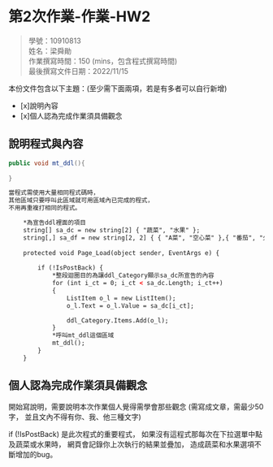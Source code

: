 ﻿# 第2次作業-作業-HW2
>
>學號：10910813
><br />
>姓名：梁舜勛 
><br />
>作業撰寫時間：150 (mins，包含程式撰寫時間)
><br />
>最後撰寫文件日期：2022/11/15
>

本份文件包含以下主題：(至少需下面兩項，若是有多者可以自行新增)
- [x]說明內容
- [x]個人認為完成作業須具備觀念

## 說明程式與內容



```csharp
public void mt_ddl(){
    
}

當程式需使用大量相同程式碼時，
其他區域只要呼叫此區域就可用區域內已完成的程式，
不用再重複打相同的程式。
```

```html
    *為宣告ddl裡面的項目
    string[] sa_dc = new string[2] { "蔬菜", "水果" };
    string[,] sa_df = new string[2, 2] { { "A菜", "空心菜" },{ "番茄", "火龍果" } };
    
    protected void Page_Load(object sender, EventArgs e) {
        
        if (!IsPostBack) {
            *整段迴圈目的為讓ddl_Category顯示sa_dc所宣告的內容
            for (int i_ct = 0; i_ct < sa_dc.Length; i_ct++)
            {
                ListItem o_l = new ListItem();
                o_l.Text = o_l.Value = sa_dc[i_ct];

                ddl_Category.Items.Add(o_l);
            }
            *呼叫mt_ddl這個區域
            mt_ddl();
        }
    }
```


## 個人認為完成作業須具備觀念

開始寫說明，需要說明本次作業個人覺得需學會那些觀念 (需寫成文章，需最少50字，
並且文內不得有你、我、他三種文字)

 if (!IsPostBack)  是此次程式的重要程式，
 如果沒有這程式那每次在下拉選單中點及蔬菜或水果時，
 網頁會記錄你上次執行的結果並疊加，
 造成蔬菜和水果選項不斷增加的bug。


